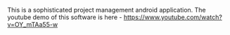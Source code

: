 This is a sophisticated project management android application. The youtube demo of this software is here - https://www.youtube.com/watch?v=OY_mTAa55-w
